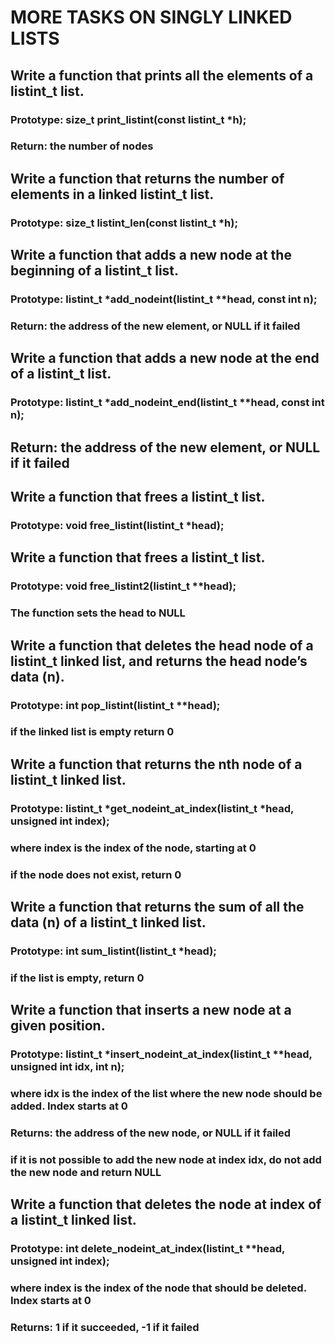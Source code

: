 # MORE TASKS ON SINGLY LINKED LISTS

## Write a function that prints all the elements of a listint_t list.
### Prototype: size_t print_listint(const listint_t *h);
### Return: the number of nodes

## Write a function that returns the number of elements in a linked listint_t list.
### Prototype: size_t listint_len(const listint_t *h);

## Write a function that adds a new node at the beginning of a listint_t list.
### Prototype: listint_t *add_nodeint(listint_t **head, const int n);
### Return: the address of the new element, or NULL if it failed

## Write a function that adds a new node at the end of a listint_t list.
### Prototype: listint_t *add_nodeint_end(listint_t **head, const int n);
## Return: the address of the new element, or NULL if it failed

## Write a function that frees a listint_t list.
### Prototype: void free_listint(listint_t *head);

## Write a function that frees a listint_t list.
### Prototype: void free_listint2(listint_t **head);
### The function sets the head to NULL

## Write a function that deletes the head node of a listint_t linked list, and returns the head node’s data (n).
### Prototype: int pop_listint(listint_t **head);
### if the linked list is empty return 0

## Write a function that returns the nth node of a listint_t linked list.
### Prototype: listint_t *get_nodeint_at_index(listint_t *head, unsigned int index);
### where index is the index of the node, starting at 0
### if the node does not exist, return 0

## Write a function that returns the sum of all the data (n) of a listint_t linked list.
### Prototype: int sum_listint(listint_t *head);
### if the list is empty, return 0

## Write a function that inserts a new node at a given position.

### Prototype: listint_t *insert_nodeint_at_index(listint_t **head, unsigned int idx, int n);
### where idx is the index of the list where the new node should be added. Index starts at 0
### Returns: the address of the new node, or NULL if it failed
### if it is not possible to add the new node at index idx, do not add the new node and return NULL

## Write a function that deletes the node at index of a listint_t linked list.
### Prototype: int delete_nodeint_at_index(listint_t **head, unsigned int index);
### where index is the index of the node that should be deleted. Index starts at 0
### Returns: 1 if it succeeded, -1 if it failed
